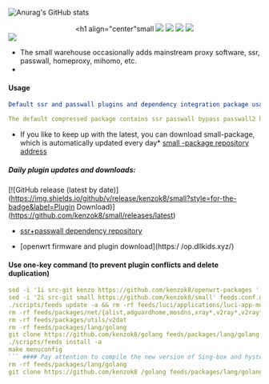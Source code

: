 ![Anurag's GitHub stats](https://github-readme-stats.vercel.app/api?username=kenzok8&show_icons=true&&theme=transparent) <div align="center"> <h1 align="center"small</h1> <img src="https://img.shields.io/github/issues/kenzok8/small?color=green"> <img src="https://img.shields.io/github/stars/kenzok8/small?color=yellow"> <img src="https://img.shields.io/github/forks/kenzok8/small?color=orange"> <img src="https://img.shields.io/github/languages/code-size/kenzok8/small?color=blueviolet"> </div> <img src="https://v2.jinrishici.com/one.svg?font-size=24&spacing=2&color=Black">

* The small warehouse occasionally adds mainstream proxy software, ssr, passwall, homeproxy, mihomo, etc.
*
#### Usage 
  ```yaml
Default ssr and passwall plugins and dependency integration package usage: upload the integration package to the tmp directory of the openwrt device, enter the command opkg install *.ipk

The default compressed package contains ssr passwall bypass passwall2 homeproxy mihomo plugins if Install ssr and dependencies separately, rm -rf {*passwall*,*bypass*,*homeproxy*,*mihomo*}
```

* If you like to keep up with the latest, you can download small-package, which is automatically updated every day* [small -package repository address](https://github.com/kenzok8/small-package)

##### Daily plugin updates and downloads:
[![GitHub release (latest by date)](https://img.shields.io/github/v/release/kenzok8/small?style=for-the-badge&label=Plugin Download)] (https://github.com/kenzok8/small/releases/latest)

+ [ssr+passwall dependency repository](https://github.com/kenzok8/small)

+ [openwrt firmware and plugin download](https:/ /op.dllkids.xyz/)

#### Use one-key command (to prevent plugin conflicts and delete duplication)
```yaml
sed -i '1i src-git kenzo https://github.com/kenzok8/openwrt-packages ' feeds.conf.default
sed -i '2i src-git small https://github.com/kenzok8/small' feeds.conf.default
./scripts/feeds update -a && rm -rf feeds/luci/applications/luci-app-mosdns
rm -rf feeds/packages/net/{alist,adguardhome,mosdns,xray*,v2ray*,v2ray*,sing*,smartdns}
rm -rf feeds/packages/utils/v2dat
rm -rf feeds/packages/lang/golang
git clone https://github.com/kenzok8/golang feeds/packages/lang/golang
./scripts/feeds install -a
make menuconfig
``` #### Pay attention to compile the new version of Sing-box and hysteria, try to use golang version 1.22 or above, you can use the following command ```yaml
rm -rf feeds/packages/lang/golang
git clone https://github.com/kenzok8 /golang feeds/packages/lang/golang
```
